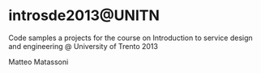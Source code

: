 introsde2013@UNITN
============

Code samples a projects for the course on Introduction to service design and engineering @ University of Trento
2013

Matteo Matassoni
